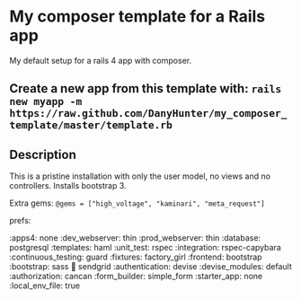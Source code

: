 My composer template for a Rails app
====================================

My default setup for a rails 4 app with composer.

Create a new app from this template with:
`rails new myapp -m https://raw.github.com/DanyHunter/my_composer_template/master/template.rb`
---
Description
-----------

This is a pristine installation with only the user model, no views and no controllers. Installs bootstrap 3.

Extra gems:
`@gems = ["high_voltage", "kaminari", "meta_request"]`

prefs:

  :apps4: none
  :dev_webserver: thin
  :prod_webserver: thin
  :database: postgresql
  :templates: haml
  :unit_test: rspec
  :integration: rspec-capybara
  :continuous_testing: guard
  :fixtures: factory_girl
  :frontend: bootstrap
  :bootstrap: sass
  :email: sendgrid
  :authentication: devise
  :devise_modules: default
  :authorization: cancan
  :form_builder: simple_form
  :starter_app: none
  :local_env_file: true
  
